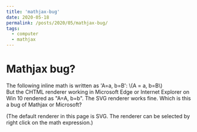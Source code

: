 ```yaml
---
title: 'mathjax-bug'
date: 2020-05-18
permalink: /posts/2020/05/mathjax-bug/
tags:
  - computer
  - mathjax
---
```



Mathjax bug?
==========
The following inline math is written as 'A=a, b=B':  \\(A = a, b=B\\)     
But the CHTML renderer working in Microsoft Edge or Internet Explorer on Win 10 rendered as "A=A, b=b". The SVG renderer works fine.
Which is this a bug of Mathjax or Microsoft?  

(The default renderer in this page is SVG. The renderer can be selected by right click on the math expression.)
